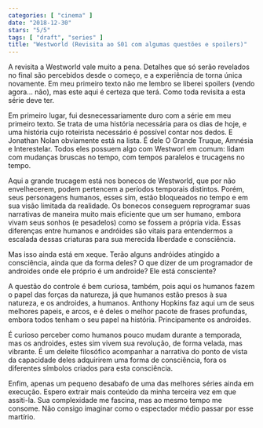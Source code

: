 ```yaml
---
categories: [ "cinema" ]
date: "2018-12-30"
stars: "5/5"
tags: [ "draft", "series" ]
title: "Westworld (Revisita ao S01 com algumas questões e spoilers)"
---
```

A revisita a Westworld vale muito a pena. Detalhes que só serão
revelados no final são percebidos desde o começo, e a experiência de
torna única novamente. Em meu primeiro texto não me lembro se liberei
spoilers (vendo agora... não), mas este aqui é certeza que terá. Como
toda revisita a esta série deve ter.

Em primeiro lugar, fui desnecessariamente duro com a série em meu
primeiro texto. Se trata de uma história necessária para os dias de
hoje, e uma história cujo roteirista necessário é possível contar
nos dedos. E Jonathan Nolan obviamente está na lista. É dele O Grande
Truque, Amnésia e Interestelar. Todos eles possuem algo com Westworl
em comum: lidam com mudanças bruscas no tempo, com tempos paralelos e
trucagens no tempo.

Aqui a grande trucagem está nos bonecos de Westworld, que por não
envelhecerem, podem pertencem a períodos temporais distintos. Porém,
seus personagens humanos, esses sim, estão bloqueados no tempo e em
sua visão limitada da realidade. Os bonecos conseguem reprogramar suas
narrativas de maneira muito mais eficiente que um ser humano, embora
vivam seus sonhos (e pesadelos) como se fossem a própria vida. Essas
diferenças entre humanos e andróides são vitais para entendermos a
escalada dessas criaturas para sua merecida liberdade e consciência.

Mas isso ainda está em xeque. Terão alguns andróides atingido a
consciência, ainda que da forma deles? O que dizer de um programador
de androides onde ele próprio é um androide? Ele está consciente?

A questão do controle é bem curiosa, também, pois aqui os humanos fazem
o papel das forças da natureza, já que humanos estão presos à sua
natureza, e os androides, a humanos. Anthony Hopkins faz aqui um de seus
melhores papeis, e arcos, e é deles o melhor pacote de frases profundas,
embora todos tenham o seu papel na história. Principamente os androides.

É curioso perceber como humanos pouco mudam durante a temporada, mas
os androides, estes sim vivem sua revolução, de forma velada, mas
vibrante. É um deleite filosófico acompanhar a narrativa do ponto de
vista da capacidade deles adquirirem uma forma de consciência, fora os
diferentes símbolos criados para esta consciência.

Enfim, apenas um pequeno desabafo de uma das melhores séries ainda
em execução. Espero extrair mais conteúdo da minha terceira vez
em que assiti-la. Sua complexidade me fascina, mas ao mesmo tempo me
consome. Não consigo imaginar como o espectador médio passar por esse
martírio.
